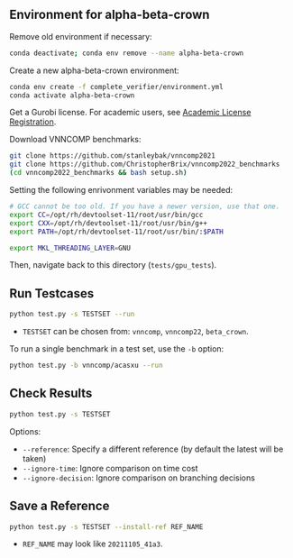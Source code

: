 ## Environment for alpha-beta-crown

Remove old environment if necessary:
```bash
conda deactivate; conda env remove --name alpha-beta-crown
```

Create a new alpha-beta-crown environment:
```bash
conda env create -f complete_verifier/environment.yml
conda activate alpha-beta-crown
```

Get a Gurobi license. For academic users, see [Academic License Registration](https://www.gurobi.com/downloads/end-user-license-agreement-academic/).

Download VNNCOMP benchmarks:
```bash
git clone https://github.com/stanleybak/vnncomp2021
git clone https://github.com/ChristopherBrix/vnncomp2022_benchmarks
(cd vnncomp2022_benchmarks && bash setup.sh)
```

Setting the following enrivonment variables may be needed:

```bash
# GCC cannot be too old. If you have a newer version, use that one.
export CC=/opt/rh/devtoolset-11/root/usr/bin/gcc
export CXX=/opt/rh/devtoolset-11/root/usr/bin/g++
export PATH=/opt/rh/devtoolset-11/root/usr/bin/:$PATH

export MKL_THREADING_LAYER=GNU
```

Then, navigate back to this directory (`tests/gpu_tests`).

## Run Testcases

```bash
python test.py -s TESTSET --run
```

* `TESTSET` can be chosen from: `vnncomp`, `vnncomp22`, `beta_crown`.

To run a single benchmark in a test set, use the `-b` option:

```bash
python test.py -b vnncomp/acasxu --run
```

## Check Results

```bash
python test.py -s TESTSET
```

Options:
* `--reference`: Specify a different reference (by default the latest will be taken)
* `--ignore-time`: Ignore comparison on time cost
* `--ignore-decision`: Ignore comparison on branching decisions

## Save a Reference

```bash
python test.py -s TESTSET --install-ref REF_NAME
```

* `REF_NAME` may look like `20211105_41a3`.

